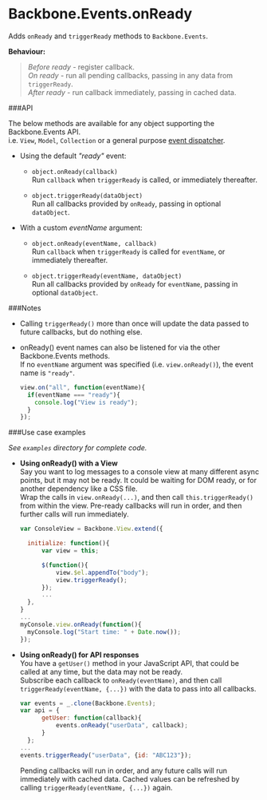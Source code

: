 Backbone.Events.onReady
=======================

Adds `onReady` and `triggerReady` methods to `Backbone.Events`.   

**Behaviour:**  
> *Before ready* - register callback.  
> *On ready* - run all pending callbacks, passing in any data from `triggerReady`.  
> *After ready* - run callback immediately, passing in cached data.  

###API

The below methods are available for any object supporting the Backbone.Events API.  
i.e. `View`, `Model`, `Collection` or a general purpose [event dispatcher](http://backbonejs.org/#Events).  

- Using the default *"ready"* event:

    - `object.onReady(callback)`  
      Run `callback` when `triggerReady` is called, or immediately thereafter.  

    - `object.triggerReady(dataObject)`  
      Run all callbacks provided by `onReady`, passing in optional `dataObject`. 

- With a custom *eventName* argument:

    - `object.onReady(eventName, callback)`  
      Run `callback` when `triggerReady` is called for `eventName`, or immediately thereafter.  

    - `object.triggerReady(eventName, dataObject)`  
      Run all callbacks provided by `onReady` for `eventName`, passing in optional `dataObject`.  

###Notes

- Calling `triggerReady()` more than once will update the data passed to future callbacks, but do nothing else.  

- onReady() event names can also be listened for via the other Backbone.Events methods.  
  If no `eventName` argument was specified (i.e. `view.onReady()`), the event name is `"ready"`.  
  ```javascript
  view.on("all", function(eventName){
    if(eventName === "ready"){
      console.log("View is ready");
    }
  });
  ```

###Use case examples

*See `examples` directory for complete code.*

- **Using onReady() with a View**  
  Say you want to log messages to a console view at many different async points, but it may not be ready. It could be waiting for DOM ready, or for another dependency like a CSS file.  
  Wrap the calls in `view.onReady(...)`, and then call `this.triggerReady()` from within the view. Pre-ready callbacks will run in order, and then further calls will run immediately.  
  ```javascript
  var ConsoleView = Backbone.View.extend({

    initialize: function(){
        var view = this;

        $(function(){
            view.$el.appendTo("body");
            view.triggerReady();
        });
        ...
    },
  }
  ...
  myConsole.view.onReady(function(){
    myConsole.log("Start time: " + Date.now());
  });
  ```

- **Using onReady() for API responses**  
  You have a `getUser()` method in your JavaScript API, that could be called at any time, but the data may not be ready.  
  Subscribe each callback to `onReady(eventName)`, and then call `triggerReady(eventName, {...})` with the data to pass into all callbacks.
  ```javascript
  var events = _.clone(Backbone.Events);
  var api = {
        getUser: function(callback){
            events.onReady("userData", callback);
        }
    };
  ...
  events.triggerReady("userData", {id: "ABC123"});
  ```
  Pending callbacks will run in order, and any future calls will run immediately with cached data. Cached values can be refreshed by calling `triggerReady(eventName, {...})` again.
